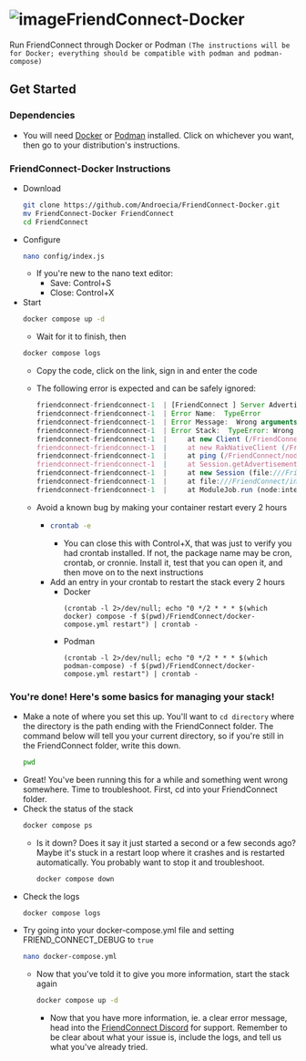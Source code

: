 # ![image](https://github.com/Androecia/FriendConnect-Docker/assets/59907407/99380263-9666-4e5d-9b1f-4fdc4f3b3036)FriendConnect-Docker
Run FriendConnect through Docker or Podman ``(The instructions will be for Docker; everything should be compatible with podman and podman-compose)``

## Get Started
### Dependencies
- You will need [Docker](https://docs.docker.com/engine/install/) or [Podman](https://podman.io/docs/installation#linux-distributions) installed. Click on whichever you want, then go to your distribution's instructions.

### FriendConnect-Docker Instructions
- Download
  ```bash
  git clone https://github.com/Androecia/FriendConnect-Docker.git
  mv FriendConnect-Docker FriendConnect
  cd FriendConnect
  ```
- Configure
  ```bash
  nano config/index.js
  ```
  - If you're new to the nano text editor:
    - Save: Control+S
    - Close: Control+X
- Start
  ```bash
  docker compose up -d
  ```
  - Wait for it to finish, then
  ```bash
  docker compose logs
  ```
  - Copy the code, click on the link, sign in and enter the code
 
  - The following error is expected and can be safely ignored:
    ```js
    friendconnect-friendconnect-1  | [FriendConnect ] Server Advertisement Error
    friendconnect-friendconnect-1  | Error Name:  TypeError
    friendconnect-friendconnect-1  | Error Message:  Wrong arguments
    friendconnect-friendconnect-1  | Error Stack:  TypeError: Wrong arguments
    friendconnect-friendconnect-1  |     at new Client (/FriendConnect/node_modules/raknet-native/lib/RakNet.js:8:19)
    friendconnect-friendconnect-1  |     at new RakNativeClient (/FriendConnect/node_modules/bedrock-protocol/src/rak.js:45:19)
    friendconnect-friendconnect-1  |     at ping (/FriendConnect/node_modules/bedrock-protocol/src/createClient.js:87:15)
    friendconnect-friendconnect-1  |     at Session.getAdvertisement (file:///FriendConnect/node_modules/friend-connect/dist/index.js:419:30)
    friendconnect-friendconnect-1  |     at new Session (file:///FriendConnect/node_modules/friend-connect/dist/index.js:76:14)
    friendconnect-friendconnect-1  |     at file:///FriendConnect/index.js:3:1
    friendconnect-friendconnect-1  |     at ModuleJob.run (node:internal/modules/esm/module_job:194:25)
    ```
  - Avoid a known bug by making your container restart every 2 hours
      - ```bash
        crontab -e
        ```
        - You can close this with Control+X, that was just to verify you had crontab installed. If not, the package name may be cron, crontab, or cronnie. Install it, test that you can open it, and then move on to the next instructions
      - Add an entry in your crontab to restart the stack every 2 hours
        - Docker
          ```cron
          (crontab -l 2>/dev/null; echo "0 */2 * * * $(which docker) compose -f $(pwd)/FriendConnect/docker-compose.yml restart") | crontab -
          ```
        - Podman
          ```cron
          (crontab -l 2>/dev/null; echo "0 */2 * * * $(which podman-compose) -f $(pwd)/FriendConnect/docker-compose.yml restart") | crontab -
          ```

### You're done! Here's some basics for managing your stack!
- Make a note of where you set this up. You'll want to ``cd directory`` where the directory is the path ending with the FriendConnect folder. The command below will tell you your current directory, so if you're still in the FriendConnect folder, write this down.
  ```bash
  pwd
  ```
- Great! You've been running this for a while and something went wrong somewhere. Time to troubleshoot. First, cd into your FriendConnect folder.
- Check the status of the stack
  ```bash
  docker compose ps
  ```
  - Is it down? Does it say it just started a second or a few seconds ago? Maybe it's stuck in a restart loop where it crashes and is restarted automatically. You probably want to stop it and troubleshoot.
    ```bash
    docker compose down
    ```
- Check the logs
  ```bash
  docker compose logs
  ```
- Try going into your docker-compose.yml file and setting FRIEND_CONNECT_DEBUG to ``true``
  ```bash
  nano docker-compose.yml
  ```
  - Now that you've told it to give you more information, start the stack again
    ```bash
    docker compose up -d
    ```
    - Now that you have more information, ie. a clear error message, head into the [FriendConnect Discord](https://discord.gg/gpQsX2UVQ7) for support. Remember to be clear about what your issue is, include the logs, and tell us what you've already tried.
